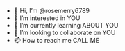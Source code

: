 - 👋 Hi, I’m @rosemerry6789
- 👀 I’m interested in YOU
- 🌱 I’m currently learning ABOUT YOU
- 💞️ I’m looking to collaborate on YOU
- 📫 How to reach me CALL ME 

<!---
rosemerry6789/rosemerry6789 is a ✨ special ✨ repository because its `README.md` (this file) appears on your GitHub profile.
You can click the Preview link to take a look at your changes.
--->
